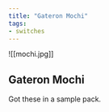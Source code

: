 ```yaml
---
title: "Gateron Mochi"
tags:
- switches
---
```


![[mochi.jpg]]

## Gateron Mochi

Got these in a sample pack.
